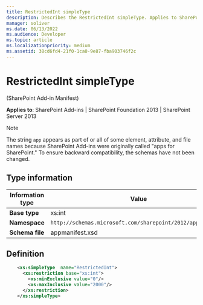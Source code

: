 ```yaml
---
title: RestrictedInt simpleType
description: Describes the RestrictedInt simpleType. Applies to SharePoint Add-ins SharePoint Foundation 2013, and SharePoint Server 2013.
manager: soliver
ms.date: 06/13/2022
ms.audience: Developer
ms.topic: article
ms.localizationpriority: medium
ms.assetid: 38cd6fd4-21f0-1ca0-9e87-fba903746f2c
---
```


# RestrictedInt simpleType

(SharePoint Add-in Manifest)

**Applies to**: SharePoint Add-ins | SharePoint Foundation 2013 | SharePoint Server 2013

> [!NOTE]
> The string `app` appears as part of or all of some element, attribute, and file names because SharePoint Add-ins were originally called "apps for SharePoint." To ensure backward compatibility, the schemas have not been changed.

## Type information

|Information type|Value|
|---|---|
| **Base type** | xs:int|
| **Namespace** | `http://schemas.microsoft.com/sharepoint/2012/app/manifest`|
| **Schema file** | appmanifest.xsd|

## Definition

```XML
    <xs:simpleType  name="RestrictedInt">
      <xs:restriction base="xs:int">
        <xs:minExclusive value="0"/>
        <xs:maxInclusive value="2000"/>
      </xs:restriction>
    </xs:simpleType>
```
